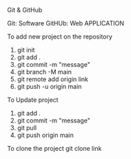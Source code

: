 Git & GitHub

Git: Software
GitHUb: Web APPLICATION

To add new project on the repository

1. git init
2. git add .
3. git commit -m "message"
4. git branch -M main
5. git remote add origin link
6. git push -u origin main

To Update project

1. git add .
2. git commit -m "message"
3. git pull
4. git push origin main

To clone the project
git clone link
